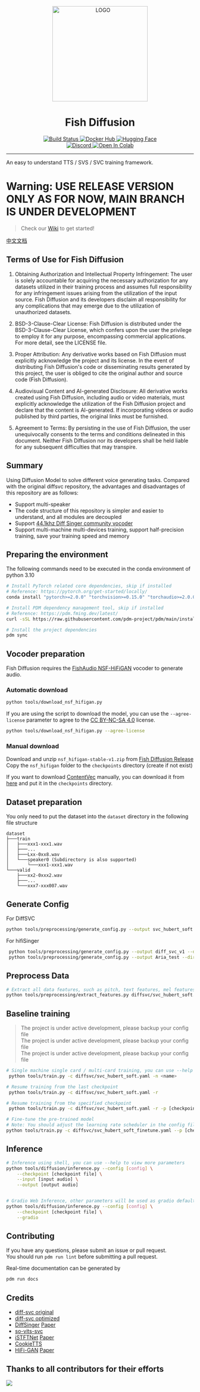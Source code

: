 <div align="center">

<img alt="LOGO" src="https://cdn.jsdelivr.net/gh/fishaudio/fish-diffusion@main/images/logo_512x512.png" width="256" height="256" />

# Fish Diffusion

<div>
<a target="_blank" href="https://github.com/fishaudio/fish-diffusion/actions/workflows/ci.yml">
<img alt="Build Status" src="https://img.shields.io/github/actions/workflow/status/fishaudio/fish-diffusion/ci.yml?style=flat-square&logo=GitHub"/>
</a>
<a target="_blank" href="https://hub.docker.com/r/lengyue233/fish-diffusion">
<img alt="Docker Hub" src="https://img.shields.io/docker/cloud/build/lengyue233/fish-diffusion?style=flat-square&logo=Docker&logoColor=white"/>
</a>
<a target="_blank" href="https://huggingface.co/spaces/fishaudio/fish-diffusion">
<img alt="Hugging Face" src="https://img.shields.io/badge/🤗%20Spaces-HiFiSinger-blue.svg?style=flat-square"/>
</a>
</div>

<div>
<a target="_blank" href="https://discord.gg/wbYSRBrW2E">
<img alt="Discord" src="https://img.shields.io/discord/1044927142900809739?color=%23738ADB&label=Discord&logo=discord&logoColor=white&style=flat-square"/>
</a>
<a target="_blank" href="https://colab.research.google.com/github/fishaudio/fish-diffusion/blob/main/notebooks/train.ipynb">
<img alt="Open In Colab" src="https://img.shields.io/static/v1?label=Colab&message=Notebook&color=F9AB00&logo=googlecolab&style=flat-square"/>
</a>
</div>

</div>

------

An easy to understand TTS / SVS / SVC training framework.

# Warning: USE RELEASE VERSION ONLY AS FOR NOW, MAIN BRANCH IS UNDER DEVELOPMENT

> Check our [Wiki](https://fishaudio.github.io/fish-diffusion/) to get started! 

[中文文档](README.zh.md)

## Terms of Use for Fish Diffusion
1. Obtaining Authorization and Intellectual Property Infringement: The user is solely accountable for acquiring the necessary authorization for any datasets utilized in their training process and assumes full responsibility for any infringement issues arising from the utilization of the input source. Fish Diffusion and its developers disclaim all responsibility for any complications that may emerge due to the utilization of unauthorized datasets.

2. BSD-3-Clause-Clear License: Fish Diffusion is distributed under the BSD-3-Clause-Clear License, which confers upon the user the privilege to employ it for any purpose, encompassing commercial applications. For more detail, see the LICENSE file.

3. Proper Attribution: Any derivative works based on Fish Diffusion must explicitly acknowledge the project and its license. In the event of distributing Fish Diffusion's code or disseminating results generated by this project, the user is obliged to cite the original author and source code (Fish Diffusion).

4. Audiovisual Content and AI-generated Disclosure: All derivative works created using Fish Diffusion, including audio or video materials, must explicitly acknowledge the utilization of the Fish Diffusion project and declare that the content is AI-generated. If incorporating videos or audio published by third parties, the original links must be furnished.

6. Agreement to Terms: By persisting in the use of Fish Diffusion, the user unequivocally consents to the terms and conditions delineated in this document. Neither Fish Diffusion nor its developers shall be held liable for any subsequent difficulties that may transpire.


## Summary
Using Diffusion Model to solve different voice generating tasks. Compared with the original diffsvc repository, the advantages and disadvantages of this repository are as follows:
+ Support multi-speaker
+ The code structure of this repository is simpler and easier to understand, and all modules are decoupled
+ Support [44.1khz Diff Singer community vocoder](https://openvpi.github.io/vocoders/)
+ Support multi-machine multi-devices training, support half-precision training, save your training speed and memory

## Preparing the environment
The following commands need to be executed in the conda environment of python 3.10

```bash
# Install PyTorch related core dependencies, skip if installed
# Reference: https://pytorch.org/get-started/locally/
conda install "pytorch>=2.0.0" "torchvision>=0.15.0" "torchaudio>=2.0.0" pytorch-cuda=11.8 -c pytorch -c nvidia

# Install PDM dependency management tool, skip if installed
# Reference: https://pdm.fming.dev/latest/
curl -sSL https://raw.githubusercontent.com/pdm-project/pdm/main/install-pdm.py | python3 -

# Install the project dependencies
pdm sync
```

## Vocoder preparation
Fish Diffusion requires the [FishAudio NSF-HiFiGAN](https://github.com/fishaudio/fish-diffusion/releases/tag/v2.0.0) vocoder to generate audio.

### Automatic download
```bash
python tools/download_nsf_hifigan.py
```

If you are using the script to download the model, you can use the `--agree-license` parameter to agree to the [CC BY-NC-SA 4.0](https://creativecommons.org/licenses/by-nc-sa/4.0/) license.

```bash
python tools/download_nsf_hifigan.py --agree-license
```

### Manual download
Download and unzip `nsf_hifigan-stable-v1.zip` from [Fish Diffusion Release](https://github.com/fishaudio/fish-diffusion/releases/tag/v2.0.0)  
Copy the `nsf_hifigan` folder to the `checkpoints` directory (create if not exist)

If you want to download [ContentVec](https://github.com/auspicious3000/contentvec) manually, you can download it from [here](https://github.com/fishaudio/fish-diffusion/releases/download/v1.12/content-vec-best-legacy-500.pt) and put it in the `checkpoints` directory.

## Dataset preparation
You only need to put the dataset into the `dataset` directory in the following file structure

```shell
dataset
├───train
│   ├───xxx1-xxx1.wav
│   ├───...
│   ├───Lxx-0xx8.wav
│   └───speaker0 (Subdirectory is also supported)
│       └───xxx1-xxx1.wav
└───valid
    ├───xx2-0xxx2.wav
    ├───...
    └───xxx7-xxx007.wav
```

## Generate Config
For DiffSVC
``` bash
python tools/preprocessing/generate_config.py --output svc_hubert_soft --dir-name diffsvc
```
For hifiSinger
``` bash
 python tools/preprocessing/generate_config.py --output diff_svc_v1 --dir-name diff_svc_v1 --model hifi_svc --dataset hifi_svc --scheduler exponential --trainer hifi_svc -ms 
 python tools/preprocessing/generate_config.py --output Aria_test --dir-name Aria_test -ms --model hifi_svc --dataset hifi_svc --scheduler exponential --trainer hifi_svc 
```

## Preprocess Data
```bash
# Extract all data features, such as pitch, text features, mel features, etc.
python tools/preprocessing/extract_features.py diffsvc/svc_hubert_soft.yaml --num-workers=8 --clean
```

## Baseline training
> The project is under active development, please backup your config file  
> The project is under active development, please backup your config file  
> The project is under active development, please backup your config file  

```bash
# Single machine single card / multi-card training, you can use --help to view more parameters
 python tools/train.py -c diffsvc/svc_hubert_soft.yaml -n <name> 

# Resume training from the last checkpoint
 python tools/train.py -c diffsvc/svc_hubert_soft.yaml -r

# Resume training from the specified checkpoint
 python tools/train.py -c diffsvc/svc_hubert_soft.yaml -r -p [checkpoint file]

# Fine-tune the pre-trained model
# Note: You should adjust the learning rate scheduler in the config file to warmup_cosine_finetune
python tools/train.py -c diffsvc/svc_hubert_soft_finetune.yaml --p [checkpoint file] -pre
```

## Inference
```bash
# Inference using shell, you can use --help to view more parameters
python tools/diffusion/inference.py --config [config] \
    --checkpoint [checkpoint file] \
    --input [input audio] \
    --output [output audio]


# Gradio Web Inference, other parameters will be used as gradio default parameters
python tools/diffusion/inference.py --config [config] \
    --checkpoint [checkpoint file] \
    --gradio
```

## Contributing
If you have any questions, please submit an issue or pull request.  
You should run `pdm run lint` before submitting a pull request.

Real-time documentation can be generated by
```bash
pdm run docs
```

## Credits
+ [diff-svc original](https://github.com/prophesier/diff-svc)
+ [diff-svc optimized](https://github.com/innnky/diff-svc/)
+ [DiffSinger](https://github.com/openvpi/DiffSinger/) [Paper](https://arxiv.org/abs/2105.02446)
+ [so-vits-svc](https://github.com/innnky/so-vits-svc)
+ [iSTFTNet](https://github.com/rishikksh20/iSTFTNet-pytorch) [Paper](https://arxiv.org/pdf/2203.02395.pdf)
+ [CookieTTS](https://github.com/CookiePPP/cookietts/tree/master/CookieTTS/_4_mtw/hifigan)
+ [HiFi-GAN](https://github.com/jik876/hifi-gan) [Paper](https://arxiv.org/abs/2010.05646)

## Thanks to all contributors for their efforts

<a href="https://github.com/fishaudio/fish-diffusion/graphs/contributors" target="_blank">
  <img src="https://contrib.rocks/image?repo=fishaudio/fish-diffusion" />
</a>
